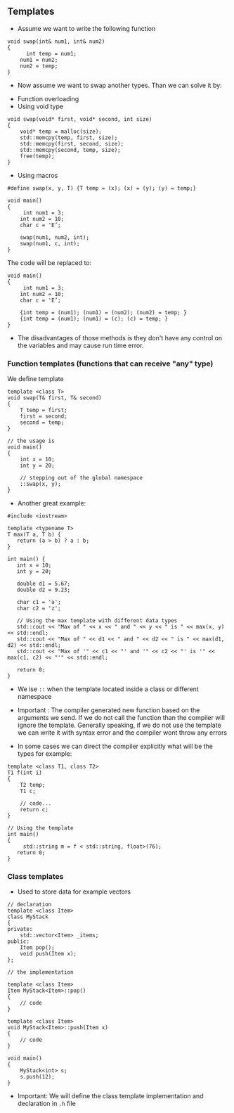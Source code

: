 ## Templates
- Assume we want to write the following function
```
void swap(int& num1, int& num2)
{
      int temp = num1;
    num1 = num2;
    num2 = temp;
}
```
- Now assume we want to swap another types. Than we can solve it by:
* Function overloading
* Using void type
```
void swap(void* first, void* second, int size)
{
    void* temp = malloc(size);
    std::memcpy(temp, first, size);
    std::memcpy(first, second, size);
    std::memcpy(second, temp, size);
    free(temp);
}
```
* Using macros
```
#define swap(x, y, T) {T temp = (x); (x) = (y); (y) = temp;}

void main()
{
     int num1 = 3;
    int num2 = 10;
    char c = 'E’;

    swap(num1, num2, int);
    swap(num1, c, int);
}
```
The code will be replaced to:
```
void main()
{
     int num1 = 3;
    int num2 = 10;
    char c = 'E’;

    {int temp = (num1); (num1) = (num2); (num2) = temp; }
    {int temp = (num1); (num1) = (c); (c) = temp; }
}
```
 - The disadvantages of those methods is they don't have any control on the variables and may cause run time error.

 ### Function templates (functions that can receive "any" type)
 We define template
 ```
 template <class T>
 void swap(T& first, T& second)
 {
     T temp = first;
     first = second;
     second = temp;
 }
 
 // the usage is
 void main()
 {
     int x = 10;
     int y = 20;
 
     // stepping out of the global namespace
     ::swap(x, y); 
 }
 ```

 - Another great example:
 ```
 #include <iostream>

template <typename T>
T max(T a, T b) {
    return (a > b) ? a : b;
}

int main() {
    int x = 10;
    int y = 20;

    double d1 = 5.67;
    double d2 = 9.23;

    char c1 = 'a';
    char c2 = 'z';

    // Using the max template with different data types
    std::cout << "Max of " << x << " and " << y << " is " << max(x, y) << std::endl;
    std::cout << "Max of " << d1 << " and " << d2 << " is " << max(d1, d2) << std::endl;
    std::cout << "Max of '" << c1 << "' and '" << c2 << "' is '" << max(c1, c2) << "'" << std::endl;

    return 0;
}
```
* We ise `::` when the template located inside a class or different namespace
- Important : The compiler generated new function based on the arguments we send. If we do not call the function than the compiler will ignore the template. Generally speaking, if we do not use the template we can write it with syntax error and the compiler wont throw any errors

- In some cases we can direct the compiler explicitly what will be the types for example:
```
template <class T1, class T2>
T1 f(int i)
{
    T2 temp;
    T1 c;

    // code...
    return c;
}

// Using the template
int main()
{
     std::string m = f < std::string, float>(76);    
   return 0; 
}

```
 ### Class templates 
 - Used to store data for example vectors
```
// declaration
template <class Item>
class MyStack
{
private:
    std::vector<Item> _items;
public:
    Item pop();
    void push(Item x);
};

// the implementation

template <class Item>
Item MyStack<Item>::pop()
{
    // code
}

template <class Item>
void MyStack<Item>::push(Item x)
{
    // code
}

void main()
{
    MyStack<int> s;
    s.push(12);
}

```
- Important: We will define the class template implementation and declaration in `.h` file
